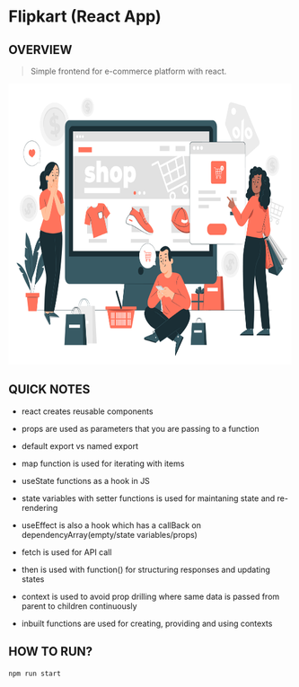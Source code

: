 # Flipkart (React App)

## **OVERVIEW**

> Simple frontend for e-commerce platform with react.

<p>
    <img src="ecommerce.jpg" width="800" height="500" />
</p>

## QUICK NOTES

- react creates reusable components

- props are used as parameters that you are passing to a function

- default export vs named export

- map function is used for iterating with items

- useState functions as a hook in JS

- state variables with setter functions is used for maintaning state and re-rendering

- useEffect is also a hook which has a callBack on dependencyArray(empty/state variables/props)

- fetch is used for API call

- then is used with function() for structuring responses and updating states

- context is used to avoid prop drilling where same data is passed from parent to children continuously

- inbuilt functions are used for creating, providing and using contexts

## HOW TO RUN?

``` 
npm run start
```
